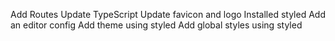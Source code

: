 Add Routes
Update TypeScript
Update favicon and logo
Installed styled
Add an editor config
Add theme using styled
Add global styles using styled
